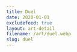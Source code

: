 ```yaml
---
title: Duel
date: 2020-01-01
excludefeed: true
layout: art-detail
filename: /art/duel.webp
slug: duel
---
```

